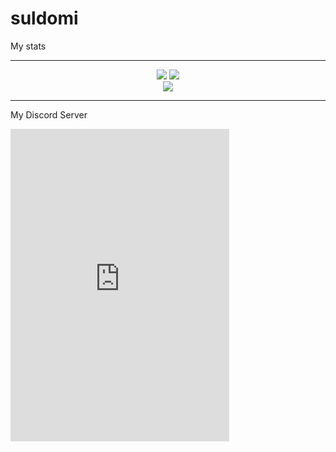 # suldomi
My stats

***
<p align="center">
  <picture>
<source
  srcset="https://github-readme-stats.vercel.app/api?username=SULDomiYT&show_icons=true&theme=dark"
  media="(prefers-color-scheme: dark)"
/>
<source
  srcset="https://github-readme-stats.vercel.app/api?username=SULDomiYT&show_icons=true"
  media="(prefers-color-scheme: light), (prefers-color-scheme: no-preference)"
/>
<img src="https://github-readme-stats.vercel.app/api?username=SULDomiYT&show_icons=true" />
</picture>
<img src="https://github-readme-streak-stats.herokuapp.com?user=SULDomiYT&theme=synthwave&border_radius=5.1&date_format=j%20M%5B%20Y%5D&card_width=497" />
</br>
<img src="https://github-readme-stats.vercel.app/api/top-langs/?username=SULDomiYT" />

***
My Discord Server

<iframe src="https://discord.com/widget?id=731518693812731955&theme=dark" width="350" height="500" allowtransparency="true" frameborder="0" sandbox="allow-popups allow-popups-to-escape-sandbox allow-same-origin allow-scripts"></iframe>

</p>


